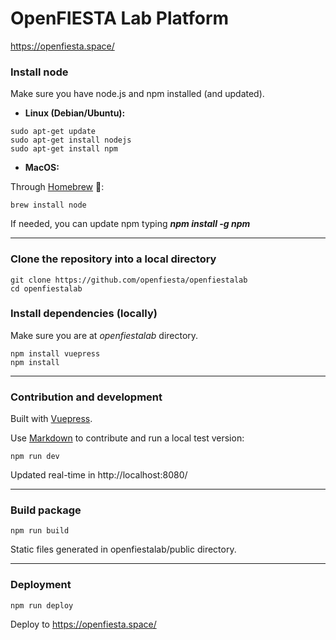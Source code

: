 # OpenFIESTA Lab Platform
https://openfiesta.space/

### Install node
Make sure you have node.js and npm installed (and updated).

* __Linux (Debian/Ubuntu):__

```
sudo apt-get update
sudo apt-get install nodejs
sudo apt-get install npm
```

* __MacOS:__

Through [Homebrew](https://brew.sh/) :beer::

```
brew install node
```

If needed, you can update npm typing **_npm install -g npm_**

---
### Clone the repository into a local directory

```
git clone https://github.com/openfiesta/openfiestalab
cd openfiestalab
```


### Install dependencies (locally)
Make sure you are at _openfiestalab_ directory.

```
npm install vuepress
npm install
```

---
### Contribution and development
Built with [Vuepress](https://vuepress.vuejs.org/).

Use [Markdown](https://guides.github.com/features/mastering-markdown/) to contribute and run a local test version:
```
npm run dev
```
Updated real-time in http://localhost:8080/

---
### Build package
```
npm run build
```
Static files generated in openfiestalab/public directory.

---

### Deployment
```
npm run deploy
```
Deploy to https://openfiesta.space/
